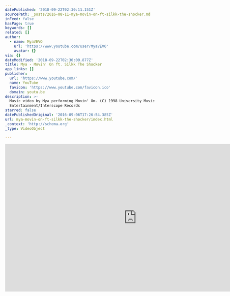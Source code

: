 ```yaml
---
datePublished: '2018-09-22T02:30:11.151Z'
sourcePath: _posts/2016-08-11-mya-movin-on-ft-silkk-the-shocker.md
inFeed: false
hasPage: true
keywords: []
related: []
author:
  - name: MyaVEVO
    url: 'https://www.youtube.com/user/MyaVEVO'
    avatar: {}
via: {}
dateModified: '2018-09-22T02:30:09.877Z'
title: Mya - Movin' On ft. Silkk The Shocker
app_links: []
publisher:
  url: 'https://www.youtube.com/'
  name: YouTube
  favicon: 'https://www.youtube.com/favicon.ico'
  domain: youtu.be
description: >-
  Music video by Mya performing Movin' On. (C) 1998 University Music
  Entertainment/Interscope Records
starred: false
datePublishedOriginal: '2016-09-06T17:26:54.385Z'
url: mya-movin-on-ft-silkk-the-shocker/index.html
_context: 'http://schema.org'
_type: VideoObject

---
```

<iframe src="https://cdn.embedly.com/widgets/media.html?src=https%3A%2F%2Fwww.youtube.com%2Fembed%2FhRN6vgjqcgU%3Ffeature%3Doembed&amp;url=http%3A%2F%2Fwww.youtube.com%2Fwatch%3Fv%3DhRN6vgjqcgU&amp;image=https%3A%2F%2Fi.ytimg.com%2Fvi%2FhRN6vgjqcgU%2Fhqdefault.jpg&amp;key=b7d04c9b404c499eba89ee7072e1c4f7&amp;type=text%2Fhtml&amp;schema=youtube" width="854" height="480" scrolling="no" frameborder="0" allowfullscreen="" style=""></iframe>
